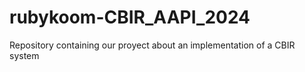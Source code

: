# rubykoom-CBIR_AAPI_2024
Repository containing our proyect about an implementation of a CBIR system
